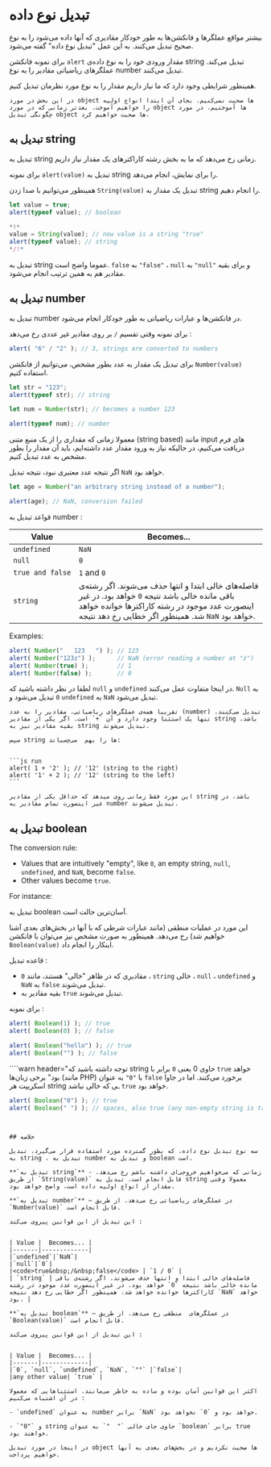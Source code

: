 # تبدیل نوع داده 

بیشتر مواقع عملگرها و فانکشن‌ها به طور خودکار مقادیری که آنها داده می‌شود را به نوع صحیح تبدیل می‌کنند. به این عمل "تبدیل نوع داده" گفته می‌شود.

برای نمونه فانکشن `alert` مقدار ورودی خود را به نوع داده‌ی string تبدیل می‌کند. عملگرهای ریاضیاتی مقادیر را به نوع number تبدیل می‌کنند.

همینطور شرایطی وجود دارد که ما نیاز داریم مقدار را به نوع مورد نظرمان تبدیل کنیم.


```smart header="هنوز در مورد object ها صحبت نکرده‌ایم"
در این بخش در مورد object ها صحبت نمی‌کنیم. بجای آن ابتدا انواع اولیه را خواهیم آموخت. بعدتر زمانی که در مورد object ها آموختیم، در مورد چگونگی تبدیل object ها صحبت خواهیم کرد.
```

## تبدیل به string

تبدیل به string زمانی رخ می‌دهد که ما به بخش رشته کاراکترهای یک مقدار نیاز داریم.

برای نمونه `alert(value)` تبدیل به string را برای نمایش، انجام می‌دهد.

همینطور می‌توانیم با صدا زدن `String(value)` تبدیل یک مقدار به string را انجام دهیم.


```js run
let value = true;
alert(typeof value); // boolean

*!*
value = String(value); // now value is a string "true"
alert(typeof value); // string
*/!*
```

تبدیل به string عموما واضح است. `false` به `"false"` ، `null` به `"null"` و برای بقیه مقادیر هم به همین ترتیب انجام می‌شود.

## تبدیل به number

تبدیل به number در فانکشن‌ها و عبارات ریاضیاتی به طور خودکار انجام می‌شود.

برای نمونه وقتی تقسیم `/` بر روی مقادیر غیر عددی رخ می‌دهد :


```js run
alert( "6" / "2" ); // 3, strings are converted to numbers
```

برای تبدیل یک مقدار به عدد بطور مشخص، می‌توانیم از فانکشن `Number(value)` استفاده کنیم.

```js run
let str = "123";
alert(typeof str); // string

let num = Number(str); // becomes a number 123

alert(typeof num); // number
```

معمولا زمانی که مقداری را از یک منبع متنی (string based) مانند input های فرم دریافت می‌کنیم، در حالیکه نیاز به ورود مقدار عدد داشته‌ایم، باید آن مقدار را بطور مشخص به عدد تبدیل کنیم.

اگر نتیجه عدد معتبری نبود، نتیجه تبدیل `NaN` خواهد بود.


```js run
let age = Number("an arbitrary string instead of a number");

alert(age); // NaN, conversion failed
```

قواعد تبدیل به number :

| Value |  Becomes... |
|-------|-------------|
|`undefined`|`NaN`|
|`null`|`0`|
|<code>true&nbsp;and&nbsp;false</code> | `1` and `0` |
| `string` | فاصله‌های خالی ابتدا و انتها حذف می‌شوند. اگر رشته‌ی باقی مانده خالی باشد نتیجه `0` خواهد بود. در غیر اینصورت عدد موجود در رشته کاراکترها خوانده خواهد شد. همینطور اگر خطایی رخ دهد نتیجه `NaN` خواهد بود. |

Examples:

```js run
alert( Number("   123   ") ); // 123
alert( Number("123z") );      // NaN (error reading a number at "z")
alert( Number(true) );        // 1
alert( Number(false) );       // 0
```

لطفا در نظر داشته باشید که `null` و `undefined` در اینجا متفاوت عمل می‌کنند. `Null` به `0` تبدیل می‌شود و `undefined` به `NaN` تبدیل می‌شود.

````smart header="عملگر '+' رشته‌ها را بهم می‌چسباند"
تقریبا همه‌ی عملگرهای ریاضیاتی، مقادیر را به عدد (number) تبدیل می‌کنند. تنها یک استثنا وجود دارد و آن `+` است. اگر یکی از مقادیر string باشد، بقیه مقادیر نیز به string تبدیل می‌شوند.

سپس string ها را بهم  می‌چسباند:


```js run
alert( 1 + '2' ); // '12' (string to the right)
alert( '1' + 2 ); // '12' (string to the left)
```

این مورد فقط زمانی روی میدهد که حداقل یکی از مقادیر string باشد، در غیر اینصورت تمام مقادیر به number تبدیل می‌شوند.
````

## تبدیل به boolean

The conversion rule:

- Values that are intuitively "empty", like `0`, an empty string, `null`, `undefined`, and `NaN`, become `false`.
- Other values become `true`.

For instance:

تبدیل به boolean آسان‌ترین حالت است.

این مورد در عملیات منطقی (مانند عبارات شرطی که با آنها در بخش‌های بعدی آشنا خواهیم شد) رخ می‌دهد. همینطور به صورت مشخص نیز می‌توان با فانکشن `Boolean(value)` اینکار را انجام داد.

قاعده تبدیل :

- مقادیری که در ظاهر "خالی" هستند، مانند `0` ، `string` خالی ، `null` ، `undefined` و `NaN` به `false` تبدیل می‌شوند.
- بقیه مقادیر به `true` تبدیل می‌شوند.

برای نمونه :


```js run
alert( Boolean(1) ); // true
alert( Boolean(0) ); // false

alert( Boolean("hello") ); // true
alert( Boolean("") ); // false
```

````warn header="توجه داشته باشید که string حاوی 0 یعنی `0` برابر با `true` خواهد بود"
برخی زبان‌ها (مانند PHP) با `"0"` به عنوان `false` برخورد می‌کنند. اما در جاوا اسکریپت هر string ـی که خالی نباشد `true` خواهد بود.
```js run
alert( Boolean("0") ); // true
alert( Boolean(" ") ); // spaces, also true (any non-empty string is true)
```
````


## خلاصه

سه نوع تبدیل نوع داده، که بطور گسترده مورد استفاده قرار می‌گیرد، تبدیل به string ، تبدیل به number و تبدیل به boolean است.

**`تبدیل به string`** - زمانی که می‌خواهیم خروجی‌ای داشته باشم رخ می‌دهد. از طریق `String(value)` قابل انجام است. تبدیل به string معمولا وقتی مقدار از انواع اولیه داده است، واضح خواهد بود.

**`تبدیل به number`** – در عملگرهای ریاضیاتی رخ می‌دهد. از طریق `Number(value)` قابل انجام است.

این تبدیل از این قوانین پیروی می‌کند :


| Value |  Becomes... |
|-------|-------------|
|`undefined`|`NaN`|
|`null`|`0`|
|<code>true&nbsp;/&nbsp;false</code> | `1 / 0` |
| `string` | فاصله‌های خالی ابتدا و انتها حذف می‌شوند. اگر رشته‌ی باقی مانده خالی باشد نتیجه `0` خواهد بود. در غیر اینصورت عدد موجود در رشته کاراکترها خوانده خواهد شد. همینطور اگر خطایی رخ دهد نتیجه `NaN` خواهد بود. |

**`تبدیل به boolean`** – در عملگرهای  منطقی رخ می‌دهد. از طریق `Boolean(value)` قابل انجام است.

این تبدیل از این قوانین پیروی می‌کند :


| Value |  Becomes... |
|-------|-------------|
|`0`, `null`, `undefined`, `NaN`, `""` |`false`|
|any other value| `true` |

اکثر این قوانین آسان بوده و ساده به خاطر می‌مانند. استثناهایی که معمولا در آن اشتباه می‌کنیم :

- `undefined` به عنوان number برابر `NaN` خواهد بود و `0` نخواهد بود.

- `"0"` و string حاوی جای خالی `"  "` به عنوان `boolean` برابر true خواهند بود.

در اینجا در مورد تبدیل object ها صحبت نکردیم و در بخش‌های بعدی به آنها خواهیم پرداخت. 

